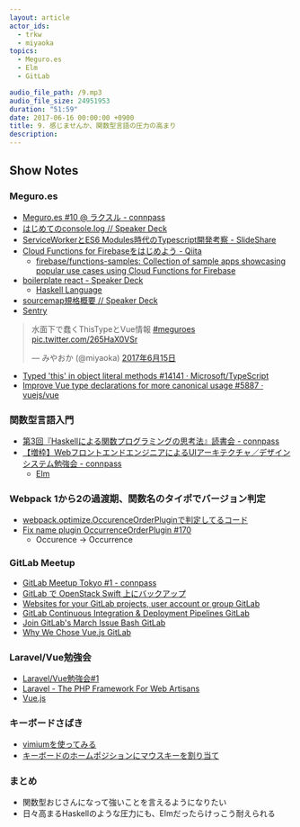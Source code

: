 ```yaml
---
layout: article
actor_ids:
  - trkw
  - miyaoka
topics:
  - ​​Meguro.es
  - Elm
  - GitLab

audio_file_path: /9.mp3
audio_file_size: 24951953
duration: "51:59"
date: 2017-06-16 00:00:00 +0900
title: 9. 感じませんか、関数型言語の圧力の高まり
description:
---
```


## Show Notes

### Meguro.es
- [Meguro.es #10 @ ラクスル - connpass](https://meguroes.connpass.com/event/55646/)
- [はじめてのconsole.log // Speaker Deck](https://speakerdeck.com/edwardkenfox/hazimetefalseconsole-dot-log)
- [ServiceWorkerとES6 Modules時代のTypescript開発考察 - SlideShare](https://www.slideshare.net/ssuser6f246f/serviceworkeres6-modulestypescript)
- [Cloud Functions for Firebaseをはじめよう - Qiita](http://qiita.com/ovrmrw/items/2b5c9ed90348ceead8e6)
  - [firebase/functions-samples: Collection of sample apps showcasing popular use cases using Cloud Functions for Firebase](https://github.com/firebase/functions-samples)
- [boilerplate react - Speaker Deck](https://speakerdeck.com/ne_sachirou/boilerplate-react)
  - [Haskell Language](https://www.haskell.org/)
- [sourcemap規格概要 // Speaker Deck](https://speakerdeck.com/rchaser53/sourcemapgui-ge-gai-yao)
- [Sentry](https://sentry.io/)

<blockquote class="twitter-tweet" data-lang="ja"><p lang="ja" dir="ltr">水面下で蠢くThisTypeとVue情報 <a href="https://twitter.com/hashtag/meguroes?src=hash">#meguroes</a> <a href="https://t.co/265HaX0VSr">pic.twitter.com/265HaX0VSr</a></p>&mdash; みやおか (@miyaoka) <a href="https://twitter.com/miyaoka/status/875307328106516480">2017年6月15日</a></blockquote>
<script async src="//platform.twitter.com/widgets.js" charset="utf-8"></script>

- [Typed 'this' in object literal methods #14141 · Microsoft/TypeScript](https://github.com/Microsoft/TypeScript/pull/14141)
- [Improve Vue type declarations for more canonical usage #5887 · vuejs/vue](https://github.com/vuejs/vue/pull/5887)

### 関数型言語入門
- [第3回『Haskellによる関数プログラミングの思考法』読書会 - connpass](https://sampou.connpass.com/event/58214/)
- [【増枠】WebフロントエンドエンジニアによるUIアーキテクチャ／デザインシステム勉強会 - connpass](https://wap.connpass.com/event/58321/)
  - [Elm](http://elm-lang.org/)

### Webpack 1から2の過渡期、関数名のタイポでバージョン判定
- [webpack.optimize.OccurenceOrderPluginで判定してるコード](https://github.com/phenomic/phenomic/blob/0.17.3/src/_utils/webpack-version/index.js#L6)
- [Fix name plugin OccurrenceOrderPlugin #170](https://github.com/styleguidist/react-styleguidist/pull/170)
  - Occurence → Occurrence

### GitLab Meetup
- [GitLab Meetup Tokyo #1 - connpass](https://gitlab-jp.connpass.com/event/49755/)
- [GitLab で OpenStack Swift 上にバックアップ](http://qiita.com/kyoda/items/0d6a9da14f620081c47c)
- [Websites for your GitLab projects, user account or group GitLab](https://about.gitlab.com/features/pages/)
- [GitLab Continuous Integration &amp; Deployment Pipelines GitLab ](https://about.gitlab.com/features/gitlab-ci-cd/)
- [Join GitLab's March Issue Bash GitLab](https://about.gitlab.com/2017/02/10/gitlab-issue-bash-march-2017/)
- [Why We Chose Vue.js GitLab](https://about.gitlab.com/2016/10/20/why-we-chose-vue/)

### Laravel/Vue勉強会
- [Laravel/Vue勉強会#1](https://connpass.com/event/58157/)
- [Laravel - The PHP Framework For Web Artisans](https://laravel.com/)
- [Vue.js](https://jp.vuejs.org/)

### キーボードさばき
- [vimiumを使ってみる](http://qiita.com/satoshi03/items/9fdfcd0e46e095ec68c1#vimium%E3%82%92%E4%BD%BF%E3%81%A3%E3%81%A6%E3%81%BF%E3%82%8B)
- [キーボードのホームポジションにマウスキーを割り当て](https://github.com/miyaoka/qmk_firmware/blob/552126c295cfab10b7e2a6d5095f17950d9b6013/keyboards/ergodox/keymaps/miyaoka/keymap.c#L392-L435)

### まとめ
- 関数型おじさんになって強いことを言えるようになりたい
- 日々高まるHaskellのような圧力にも、Elmだったらけっこう耐えられる
